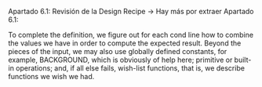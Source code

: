 Apartado 6.1: Revisión de la Design Recipe -> Hay más por extraer
Apartado 6.1:

To complete the definition, we figure out for each cond line how to combine the values we have in order to compute the expected result. Beyond the pieces of the input, we may also use globally defined constants, for example, BACKGROUND, which is obviously of help here; primitive or built-in operations; and, if all else fails, wish-list functions, that is, we describe functions we wish we had.



